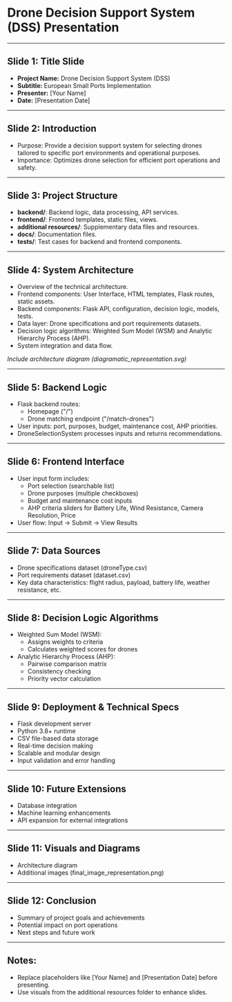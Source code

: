 # Drone Decision Support System (DSS) Presentation

---

## Slide 1: Title Slide
- **Project Name:** Drone Decision Support System (DSS)
- **Subtitle:** European Small Ports Implementation
- **Presenter:** [Your Name]
- **Date:** [Presentation Date]

---

## Slide 2: Introduction
- Purpose: Provide a decision support system for selecting drones tailored to specific port environments and operational purposes.
- Importance: Optimizes drone selection for efficient port operations and safety.

---

## Slide 3: Project Structure
- **backend/**: Backend logic, data processing, API services.
- **frontend/**: Frontend templates, static files, views.
- **additional resources/**: Supplementary data files and resources.
- **docs/**: Documentation files.
- **tests/**: Test cases for backend and frontend components.

---

## Slide 4: System Architecture
- Overview of the technical architecture.
- Frontend components: User Interface, HTML templates, Flask routes, static assets.
- Backend components: Flask API, configuration, decision logic, models, tests.
- Data layer: Drone specifications and port requirements datasets.
- Decision logic algorithms: Weighted Sum Model (WSM) and Analytic Hierarchy Process (AHP).
- System integration and data flow.

*Include architecture diagram (diagramatic_representation.svg)*

---

## Slide 5: Backend Logic
- Flask backend routes:
  - Homepage ("/")
  - Drone matching endpoint ("/match-drones")
- User inputs: port, purposes, budget, maintenance cost, AHP priorities.
- DroneSelectionSystem processes inputs and returns recommendations.

---

## Slide 6: Frontend Interface
- User input form includes:
  - Port selection (searchable list)
  - Drone purposes (multiple checkboxes)
  - Budget and maintenance cost inputs
  - AHP criteria sliders for Battery Life, Wind Resistance, Camera Resolution, Price
- User flow: Input → Submit → View Results

---

## Slide 7: Data Sources
- Drone specifications dataset (droneType.csv)
- Port requirements dataset (dataset.csv)
- Key data characteristics: flight radius, payload, battery life, weather resistance, etc.

---

## Slide 8: Decision Logic Algorithms
- Weighted Sum Model (WSM):
  - Assigns weights to criteria
  - Calculates weighted scores for drones
- Analytic Hierarchy Process (AHP):
  - Pairwise comparison matrix
  - Consistency checking
  - Priority vector calculation

---

## Slide 9: Deployment & Technical Specs
- Flask development server
- Python 3.8+ runtime
- CSV file-based data storage
- Real-time decision making
- Scalable and modular design
- Input validation and error handling

---

## Slide 10: Future Extensions
- Database integration
- Machine learning enhancements
- API expansion for external integrations

---

## Slide 11: Visuals and Diagrams
- Architecture diagram
- Additional images (final_image_representation.png)

---

## Slide 12: Conclusion
- Summary of project goals and achievements
- Potential impact on port operations
- Next steps and future work

---

## Notes:
- Replace placeholders like [Your Name] and [Presentation Date] before presenting.
- Use visuals from the additional resources folder to enhance slides.
